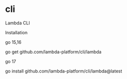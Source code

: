 # cli
Lambda CLI

Installation 

go 15,16

go get github.com/lambda-platform/cli/lambda

go 17 


go install github.com/lambda-platform/cli/lambda@latest
